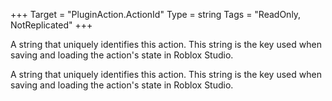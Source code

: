 +++
Target = "PluginAction.ActionId"
Type = string
Tags = "ReadOnly, NotReplicated"
+++

A string that uniquely identifies this action. This string is the key used when saving and loading the action's state in Roblox Studio.	A string that uniquely identifies this action. This string is the key used when saving and loading the action's state in Roblox Studio.